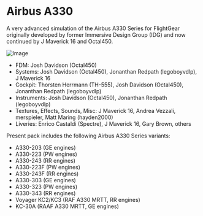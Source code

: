 # Airbus A330
A very advanced simulation of the Airbus A330 Series for FlightGear originally developed by former Immersive Design Group (IDG) and now continued by J Maverick 16 and Octal450.

![Image](https://upload.wikimedia.org/wikipedia/commons/thumb/1/1a/Logo_Airbus_A330.svg/640px-Logo_Airbus_A330.svg.png)

- FDM: Josh Davidson (Octal450)
- Systems: Josh Davidson (Octal450), Jonanthan Redpath (legoboyvdlp), J Maverick 16
- Cockpit: Thorsten Herrmann (TH-555), Josh Davidson (Octal450), Jonanthan Redpath (legoboyvdlp)
- Instruments: Josh Davidson (Octal450), Jonanthan Redpath (legoboyvdlp)
- Textures, Effects, Sounds, Misc: J Maverick 16, Andrea Vezzali, merspieler, Matt Maring (hayden2000)
- Liveries: Enrico Castaldi (Spectre), J Maverick 16, Gary Brown, others

Present pack includes the following Airbus A330 Series variants:
- A330-203 (GE engines)
- A330-223 (PW engines)
- A330-243 (RR engines)
- A330-223F (PW engines)
- A330-243F (RR engines)
- A330-303 (GE engines)
- A330-323 (PW engines)
- A330-343 (RR engines)
- Voyager KC2/KC3 (RAF A330 MRTT, RR engines)
- KC-30A (RAAF A330 MRTT, GE engines)